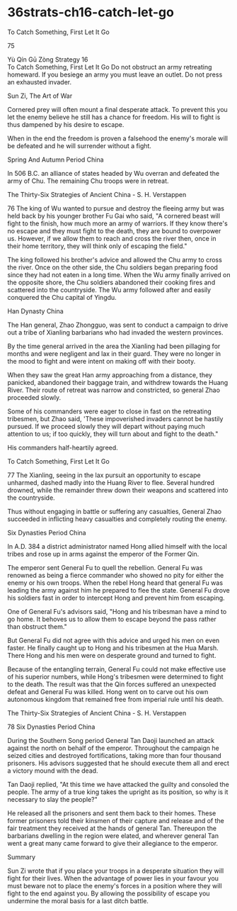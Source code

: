 # 36strats-ch16-catch-let-go

To Catch Something, First Let It Go  
 
75 
 
Yù Qín Gū Zòng 
Strategy 16                                                   
To Catch Something, First Let It Go 
Do not obstruct an army retreating homeward. If you besiege 
an army you must leave an outlet. Do not press an exhausted 
invader. 
 
Sun Zi, The Art of War 
 
Cornered prey will often mount a final desperate attack. To prevent this 
you let the enemy believe he still has a chance for freedom. His will to 
fight is thus dampened by his desire to escape.  
 
When in the end the freedom is proven a falsehood the enemy's morale 
will be defeated and he will surrender without a fight. 
 
Spring And Autumn Period China 
 
In 506 B.C. an alliance of states headed by Wu overran and defeated 
the army of Chu. The remaining Chu troops were in retreat.  
 
The Thirty-Six Strategies of Ancient China - S. H. Verstappen 
 
76 
The king of Wu wanted to pursue and destroy the fleeing army but was 
held back by his younger brother Fu Gai who said, "A cornered beast 
will fight to the finish, how much more an army of warriors. If they 
know there's no escape and they must fight to the death, they are bound 
to overpower us. However, if we allow them to reach and cross the 
river then, once in their home territory, they will think only of escaping 
the field." 
 
The king followed his brother's advice and allowed the Chu army to 
cross the river. Once on the other side, the Chu soldiers began 
preparing food since they had not eaten in a long time. When the Wu 
army finally arrived on the opposite shore, the Chu soldiers abandoned 
their cooking fires and scattered into the countryside. The Wu army 
followed after and easily conquered the Chu capital of Yingdu. 
 
Han Dynasty China 
 
The Han general, Zhao Zhongguo, was sent to conduct a campaign to 
drive out a tribe of Xianling barbarians who had invaded the western 
provinces.  
 
By the time general arrived in the area the Xianling had been pillaging 
for months and were negligent and lax in their guard. They were no 
longer in the mood to fight and were intent on making off with their 
booty.  
 
When they saw the great Han army approaching from a distance, they 
panicked, abandoned their baggage train, and withdrew towards the 
Huang River. Their route of retreat was narrow and constricted, so 
general Zhao proceeded slowly.  
 
Some of his commanders were eager to close in fast on the retreating 
tribesmen, but Zhao said, 'These impoverished invaders cannot be 
hastily pursued. If we proceed slowly they will depart without paying 
much attention to us; if too quickly, they will turn about and fight to the 
death." 
 
His commanders half-heartily agreed.  
 
To Catch Something, First Let It Go  
 
77 
The Xianling, seeing in the lax pursuit an opportunity to escape 
unharmed, dashed madly into the Huang River to flee. Several hundred 
drowned, while the remainder threw down their weapons and scattered 
into the countryside.  
 
Thus without engaging in battle or suffering any casualties, General 
Zhao succeeded in inflicting heavy casualties and completely routing 
the enemy. 
 
Six Dynasties Period China 
  
In A.D. 384 a district administrator named Hong allied himself with the 
local tribes and rose up in arms against the emperor of the Former Qin.  
 
The emperor sent General Fu to quell the rebellion. General Fu was 
renowned as being a fierce commander who showed no pity for either 
the enemy or his own troops. When the rebel Hong heard that general 
Fu was leading the army against him he prepared to flee the state. 
General Fu drove his soldiers fast in order to intercept Hong and 
prevent him from escaping. 
 
One of General Fu's advisors said, "Hong and his tribesman have a 
mind to go home. It behoves us to allow them to escape beyond the pass 
rather than obstruct them." 
 
But General Fu did not agree with this advice and urged his men on 
even faster. He finally caught up to Hong and his tribesmen at the Hua 
Marsh. There Hong and his men were on desperate ground and turned 
to fight.  
 
Because of the entangling terrain, General Fu could not make effective 
use of his superior numbers, while Hong's tribesmen were determined 
to fight to the death. The result was that the Qin forces suffered an 
unexpected defeat and General Fu was killed. Hong went on to carve 
out his own autonomous kingdom that remained free from imperial rule 
until his death. 
 
 
 
 
The Thirty-Six Strategies of Ancient China - S. H. Verstappen 
 
78 
Six Dynasties Period China 
 
During the Southern Song period General Tan Daoji launched an attack 
against the north on behalf of the emperor. Throughout the campaign 
he seized cities and destroyed fortifications, taking more than four 
thousand prisoners. His advisors suggested that he should execute them 
all and erect a victory mound with the dead.  
 
Tan Daoji replied, "At this time we have attacked the guilty and 
consoled the people. The army of a true king takes the upright as its 
position, so why is it necessary to slay the people?"  
 
He released all the prisoners and sent them back to their homes. These 
former prisoners told their kinsmen of their capture and release and of 
the fair treatment they received at the hands of general Tan. Thereupon 
the barbarians dwelling in the region were elated, and wherever general 
Tan went a great many came forward to give their allegiance to the 
emperor. 
 
Summary 
 
Sun Zi wrote that if you place your troops in a desperate situation they 
will fight for their lives. When the advantage of power lies in your 
favour you must beware not to place the enemy's forces in a position 
where they will fight to the end against you. By allowing the possibility 
of escape you undermine the moral basis for a last ditch battle. 
